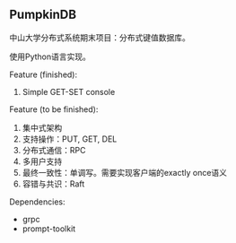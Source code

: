 ## PumpkinDB

中山大学分布式系统期末项目：分布式键值数据库。

使用Python语言实现。

Feature (finished):
1. Simple GET-SET console

Feature (to be finished):
1. 集中式架构
2. 支持操作：PUT, GET, DEL
3. 分布式通信：RPC
4. 多用户支持
5. 最终一致性：单调写。需要实现客户端的exactly once语义
6. 容错与共识：Raft

Dependencies:
- grpc
- prompt-toolkit